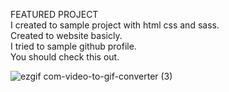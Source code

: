FEATURED PROJECT
<br>
I created to sample project with html css and sass.
<br>
Created to website basicly.
<br>
I tried to sample github profile.
<br>
You should check this out.
<br>


![ezgif com-video-to-gif-converter (3)](https://github.com/user-attachments/assets/c2b9eff7-2e31-4c63-b25a-9da3fbb5766b)
